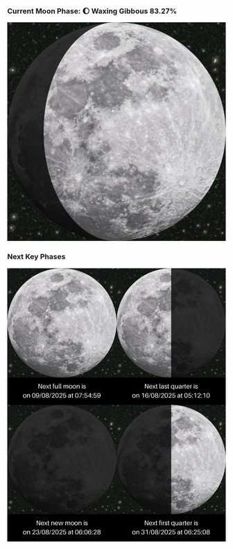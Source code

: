 ### Current Moon Phase: 🌔 Waxing Gibbous 83.27%
![Moon Phase](moonphase.png)
### Next Key Phases
![Gallery](gallery.png)